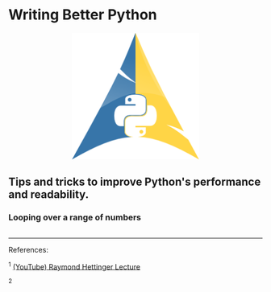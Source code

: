 # Writing Better Python

<div style="text-align: center;">
    <img width="50%" src="/img/python.png">
</div>


## Tips and tricks to improve Python's performance and readability. 

### Looping over a range of numbers 
```python

```
---
References:

<sup>1</sup> [(YouTube) Raymond Hettinger Lecture](https://www.youtube.com/watch?v=OSGv2VnC0go&t=3s "Transforming Code into Beautiful, Idiomatic Python")

<sup>2</sup>